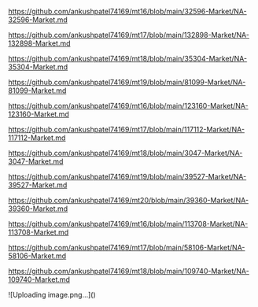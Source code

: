 <p><a href="https://github.com/ankushpatel74169/mt16/blob/main/32596-Market/NA-32596-Market.md">https://github.com/ankushpatel74169/mt16/blob/main/32596-Market/NA-32596-Market.md</a></p><p><a href="https://github.com/ankushpatel74169/mt17/blob/main/132898-Market/NA-132898-Market.md">https://github.com/ankushpatel74169/mt17/blob/main/132898-Market/NA-132898-Market.md</a></p><p><a href="https://github.com/ankushpatel74169/mt18/blob/main/35304-Market/NA-35304-Market.md">https://github.com/ankushpatel74169/mt18/blob/main/35304-Market/NA-35304-Market.md</a></p><p><a href="https://github.com/ankushpatel74169/mt19/blob/main/81099-Market/NA-81099-Market.md">https://github.com/ankushpatel74169/mt19/blob/main/81099-Market/NA-81099-Market.md</a></p><p><a href="https://github.com/ankushpatel74169/mt16/blob/main/123160-Market/NA-123160-Market.md">https://github.com/ankushpatel74169/mt16/blob/main/123160-Market/NA-123160-Market.md</a></p><p><a href="https://github.com/ankushpatel74169/mt17/blob/main/117112-Market/NA-117112-Market.md">https://github.com/ankushpatel74169/mt17/blob/main/117112-Market/NA-117112-Market.md</a></p><p><a href="https://github.com/ankushpatel74169/mt18/blob/main/3047-Market/NA-3047-Market.md">https://github.com/ankushpatel74169/mt18/blob/main/3047-Market/NA-3047-Market.md</a></p><p><a href="https://github.com/ankushpatel74169/mt19/blob/main/39527-Market/NA-39527-Market.md">https://github.com/ankushpatel74169/mt19/blob/main/39527-Market/NA-39527-Market.md</a></p><p><a href="https://github.com/ankushpatel74169/mt20/blob/main/39360-Market/NA-39360-Market.md">https://github.com/ankushpatel74169/mt20/blob/main/39360-Market/NA-39360-Market.md</a></p><p><a href="https://github.com/ankushpatel74169/mt16/blob/main/113708-Market/NA-113708-Market.md">https://github.com/ankushpatel74169/mt16/blob/main/113708-Market/NA-113708-Market.md</a></p><p><a href="https://github.com/ankushpatel74169/mt17/blob/main/58106-Market/NA-58106-Market.md">https://github.com/ankushpatel74169/mt17/blob/main/58106-Market/NA-58106-Market.md</a></p><p><a href="https://github.com/ankushpatel74169/mt18/blob/main/109740-Market/NA-109740-Market.md">https://github.com/ankushpatel74169/mt18/blob/main/109740-Market/NA-109740-Market.md</a></p>
![Uploading image.png…]()
